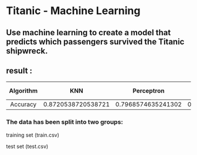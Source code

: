 # Titanic - Machine Learning
## Use machine learning to create a model that predicts which passengers survived the Titanic shipwreck.

## result :
| Algorithm | KNN | Perceptron | MLP (Multi Layer Perceptron)|
| :---:         |     :---:      |        :---: | :---:|
| Accuracy  |0.8720538720538721   |0.7968574635241302  | 0.8305274971941639|

### The data has been split into two groups:

training set (train.csv)

test set (test.csv)
